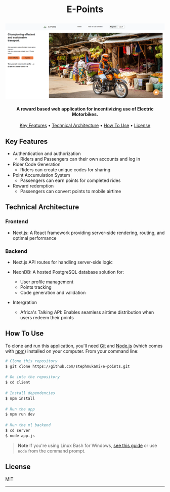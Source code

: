 
<h1 align="center">

  E-Points
  <br>
</h1>
<img src="https://github.com/stephmukami/e-points/blob/main/client/public/epoints-pic-home.PNG" alt="home page pic">

<h4 align="center">A reward based web application for incentivizing use of Electric Motorbikes.</h4>
<p align="center">
  <a href="#key-features">Key Features</a> •
  <a href="#technical-architecture">Technical Architecture</a> •
  <a href="#how-to-use">How To Use</a> •
  <a href="#license">License</a>
</p>



## Key Features

* Authentication and authorization
  - Riders and Passengers can their own accounts and log in
* Rider Code Generation
  - Riders can create unique codes for sharing 
* Point Accumulation System
  - Passengers can earn points for completed rides 
* Reward redemption
  -  Passengers can convert points to mobile airtime

## Technical Architecture
### Frontend

* Next.js: A React framework providing server-side rendering, routing, and optimal performance
### Backend
 
* Next.js API routes for handling server-side logic
   
* NeonDB: A hosted PostgreSQL database solution for:
  - User profile management
  - Points tracking
  - Code generation and validation
  
* Intergration
  -  Africa's Talking API: Enables seamless airtime distribution when users redeem their points

## How To Use

To clone and run this application, you'll need [Git](https://git-scm.com) and [Node.js](https://nodejs.org/en/download/) (which comes with [npm](http://npmjs.com)) installed on your computer. From your command line:

```bash
# Clone this repository
$ git clone https://github.com/stephmukami/e-points.git

# Go into the repository
$ cd client

# Install dependencies
$ npm install

# Run the app
$ npm run dev

# Run the ml backend
$ cd server
$ node app.js
```

> **Note**
> If you're using Linux Bash for Windows, [see this guide](https://www.howtogeek.com/261575/how-to-run-graphical-linux-desktop-applications-from-windows-10s-bash-shell/) or use `node` from the command prompt.

## License

MIT

---

